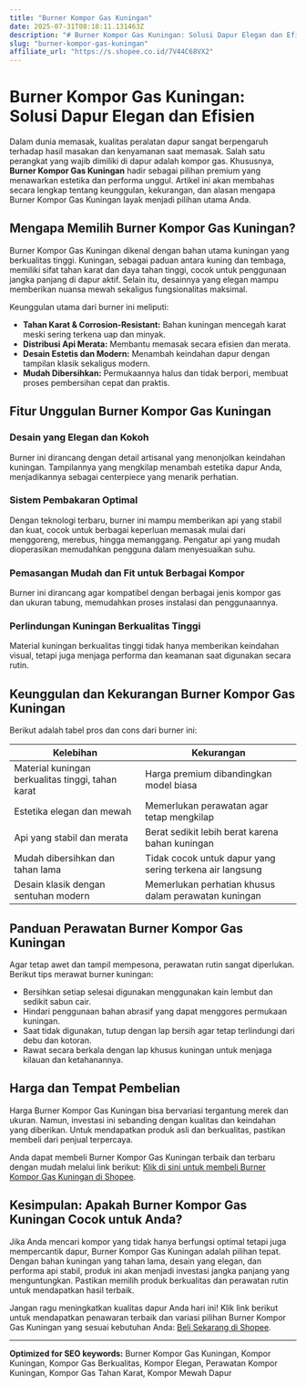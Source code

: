 ```yaml
---
title: "Burner Kompor Gas Kuningan"
date: 2025-07-31T08:18:11.131463Z
description: "# Burner Kompor Gas Kuningan: Solusi Dapur Elegan dan Efisien..."
slug: "burner-kompor-gas-kuningan"
affiliate_url: "https://s.shopee.co.id/7V44C68VX2"
---
```

# Burner Kompor Gas Kuningan: Solusi Dapur Elegan dan Efisien

Dalam dunia memasak, kualitas peralatan dapur sangat berpengaruh terhadap hasil masakan dan kenyamanan saat memasak. Salah satu perangkat yang wajib dimiliki di dapur adalah kompor gas. Khususnya, **Burner Kompor Gas Kuningan** hadir sebagai pilihan premium yang menawarkan estetika dan performa unggul. Artikel ini akan membahas secara lengkap tentang keunggulan, kekurangan, dan alasan mengapa Burner Kompor Gas Kuningan layak menjadi pilihan utama Anda.

## Mengapa Memilih Burner Kompor Gas Kuningan?

Burner Kompor Gas Kuningan dikenal dengan bahan utama kuningan yang berkualitas tinggi. Kuningan, sebagai paduan antara kuning dan tembaga, memiliki sifat tahan karat dan daya tahan tinggi, cocok untuk penggunaan jangka panjang di dapur aktif. Selain itu, desainnya yang elegan mampu memberikan nuansa mewah sekaligus fungsionalitas maksimal.

Keunggulan utama dari burner ini meliputi:

- **Tahan Karat & Corrosion-Resistant:** Bahan kuningan mencegah karat meski sering terkena uap dan minyak.
- **Distribusi Api Merata:** Membantu memasak secara efisien dan merata.
- **Desain Estetis dan Modern:** Menambah keindahan dapur dengan tampilan klasik sekaligus modern.
- **Mudah Dibersihkan:** Permukaannya halus dan tidak berpori, membuat proses pembersihan cepat dan praktis.

## Fitur Unggulan Burner Kompor Gas Kuningan

### Desain yang Elegan dan Kokoh

Burner ini dirancang dengan detail artisanal yang menonjolkan keindahan kuningan. Tampilannya yang mengkilap menambah estetika dapur Anda, menjadikannya sebagai centerpiece yang menarik perhatian.

### Sistem Pembakaran Optimal

Dengan teknologi terbaru, burner ini mampu memberikan api yang stabil dan kuat, cocok untuk berbagai keperluan memasak mulai dari menggoreng, merebus, hingga memanggang. Pengatur api yang mudah dioperasikan memudahkan pengguna dalam menyesuaikan suhu.

### Pemasangan Mudah dan Fit untuk Berbagai Kompor

Burner ini dirancang agar kompatibel dengan berbagai jenis kompor gas dan ukuran tabung, memudahkan proses instalasi dan penggunaannya.

### Perlindungan Kuningan Berkualitas Tinggi

Material kuningan berkualitas tinggi tidak hanya memberikan keindahan visual, tetapi juga menjaga performa dan keamanan saat digunakan secara rutin.

## Keunggulan dan Kekurangan Burner Kompor Gas Kuningan

Berikut adalah tabel pros dan cons dari burner ini:

| Kelebihan | Kekurangan |
|------------|--------------|
| Material kuningan berkualitas tinggi, tahan karat | Harga premium dibandingkan model biasa |
| Estetika elegan dan mewah | Memerlukan perawatan agar tetap mengkilap |
| Api yang stabil dan merata | Berat sedikit lebih berat karena bahan kuningan |
| Mudah dibersihkan dan tahan lama | Tidak cocok untuk dapur yang sering terkena air langsung |
| Desain klasik dengan sentuhan modern | Memerlukan perhatian khusus dalam perawatan kuningan |

## Panduan Perawatan Burner Kompor Gas Kuningan

Agar tetap awet dan tampil mempesona, perawatan rutin sangat diperlukan. Berikut tips merawat burner kuningan:

- Bersihkan setiap selesai digunakan menggunakan kain lembut dan sedikit sabun cair.
- Hindari penggunaan bahan abrasif yang dapat menggores permukaan kuningan.
- Saat tidak digunakan, tutup dengan lap bersih agar tetap terlindungi dari debu dan kotoran.
- Rawat secara berkala dengan lap khusus kuningan untuk menjaga kilauan dan ketahanannya.

## Harga dan Tempat Pembelian

Harga Burner Kompor Gas Kuningan bisa bervariasi tergantung merek dan ukuran. Namun, investasi ini sebanding dengan kualitas dan keindahan yang diberikan. Untuk mendapatkan produk asli dan berkualitas, pastikan membeli dari penjual terpercaya.  

Anda dapat membeli Burner Kompor Gas Kuningan terbaik dan terbaru dengan mudah melalui link berikut: [Klik di sini untuk membeli Burner Kompor Gas Kuningan di Shopee](https://s.shopee.co.id/7V44C68VX2).

## Kesimpulan: Apakah Burner Kompor Gas Kuningan Cocok untuk Anda?

Jika Anda mencari kompor yang tidak hanya berfungsi optimal tetapi juga mempercantik dapur, Burner Kompor Gas Kuningan adalah pilihan tepat. Dengan bahan kuningan yang tahan lama, desain yang elegan, dan performa api stabil, produk ini akan menjadi investasi jangka panjang yang menguntungkan. Pastikan memilih produk berkualitas dan perawatan rutin untuk mendapatkan hasil terbaik.

Jangan ragu meningkatkan kualitas dapur Anda hari ini! Klik link berikut untuk mendapatkan penawaran terbaik dan variasi pilihan Burner Kompor Gas Kuningan yang sesuai kebutuhan Anda: [Beli Sekarang di Shopee](https://s.shopee.co.id/7V44C68VX2).

---

**Optimized for SEO keywords:** Burner Kompor Gas Kuningan, Kompor Kuningan, Kompor Gas Berkualitas, Kompor Elegan, Perawatan Kompor Kuningan, Kompor Gas Tahan Karat, Kompor Mewah Dapur